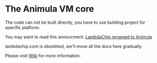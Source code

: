 The Animula VM core
===================

The code can not be built directly, you have to use building project for specific platform.

You may want to read this annoucment:
[LambdaChip renamed to Animula](https://www.nalaginrut.com/archives/2022/10/09/lambdachip%20renamed%20to%20animula)

lambdachip.com is obsoleted, we'll move all the docs here gradually.

Please visit [Wiki](https://gitlab.com/hardenedlinux/animula/-/wikis/home) for more information.
